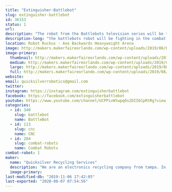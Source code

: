```yaml
---
title: "Extinguisher-Battlebot"
slug: extinguisher-battlebot
id: 36153
status: 1
url: 
description: "The robot from the Battlebots television series will be there for people to see and the builders to ask questions and participate in panels."
description-long: "the battlebots robot will be fighting in the combat arena under an alias"
location: Robot Ruckus - Axe Backwards Heavyweight Arena
image: http://makers.makerfaireorlando.com/wp-content/uploads/2019/08/Extinguisher-Team-S2019.jpg
image-primary:
  thumbnail: http://makers.makerfaireorlando.com/wp-content/uploads/2019/08/Extinguisher-Team-S2019-150x150.jpg
  medium: http://makers.makerfaireorlando.com/wp-content/uploads/2019/08/Extinguisher-Team-S2019-256x300.jpg
  large: http://makers.makerfaireorlando.com/wp-content/uploads/2019/08/Extinguisher-Team-S2019.jpg
  full: http://makers.makerfaireorlando.com/wp-content/uploads/2019/08/Extinguisher-Team-S2019.jpg
website: 
email: quicksilverrobotics@gmail.com
twitter: 
instagram: https://instagram.com/extinguisherbattlebot
facebook: https://facebook.com/extinguisherbattlebot
youtube: https://www.youtube.com/channel/UCPPivWtwpqOs2DII6CpRtRg?view_as=subscriber
categories:
  - id: 340
    slug: battlebot
    name: BattleBot
  - id: 113
    slug: cnc
    name: CNC
  - id: 284
    slug: combat-robots
    name: Combat Robots
combat-robot: 1
maker:
  name: "Quicksilver Recycling Services"
  description: "We are an electronics recycling company from tampa. In business for over 25 years we have properly disposed of electronic scrap. "
  image-primary: 
last-modified-db: "2019-11-06 17:42:05"
last-exported: "2020-08-07 07:54:56"
---
```

